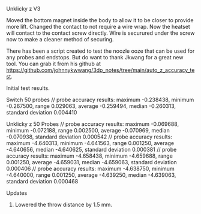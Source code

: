 Unklicky z V3 

Moved the bottom magnet inside the body to allow it to be closer to provide more lift. 
Changed the contact to not require a wire wrap. Now the heatset will contact to the contact screw directly. 
Wire is securured under the screw now to make a cleaner method of securing. 

There has been a script created to test the noozle ooze that can be used for any probes and endstops.  But do want to thank Jkwang for a great new tool. You can grab it from his github at https://github.com/johnnykwwang/3dp_notes/tree/main/auto_z_accuracy_test. 


Initial test results. 

Switch 50 probes
// probe accuracy results: maximum -0.238438, minimum -0.267500, range 0.029063, average -0.259494, median -0.260313, standard deviation 0.004410

Unklicky z 50 Probes 
// probe accuracy results: maximum -0.069688, minimum -0.072188, range 0.002500, average -0.070969, median -0.070938, standard deviation 0.000542 
// probe accuracy results: maximum -4.640313, minimum -4.641563, range 0.001250, average -4.640656, median -4.640625, standard deviation 0.000381
// probe accuracy results: maximum -4.658438, minimum -4.659688, range 0.001250, average -4.659031, median -4.659063, standard deviation 0.000406
// probe accuracy results: maximum -4.638750, minimum -4.640000, range 0.001250, average -4.639250, median -4.639063, standard deviation 0.000468

Updates

1. Lowered the throw distance by 1.5 mm.

